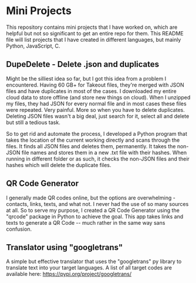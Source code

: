 
# Mini Projects

This repository contains mini projects that I have worked on, which are helpful but not so significant to get an entire repo for them. This README file will list projects that I have created in different languages, but mainly Python, JavaScript, C.

## DupeDelete - Delete .json and duplicates

Might be the silliest idea so far, but I got this idea from a problem I encountered. Having 60 GB+ for Takeout files, they're merged with JSON files and have duplicates in most of the cases. I downloaded my entire cloud data to store offline (and store new things on cloud). When I unzipped my files, they had JSON for every normal file and in most cases these files were repeated. Very painful. More so when you have to delete duplicates. Deleting JSON files wasn't a big deal, just search for it, select all and delete but still a tedious task.

So to get rid and automate the process, I developed a Python program that takes the location of the current working directly and scans through the files. It finds all JSON files and deletes them, permanently. It takes the non-JSON file names and stores them in a new .txt file with their hashes. When running in different folder or as such, it checks the non-JSON files and their hashes which will delete the duplicate files.

## QR Code Generator

I generally made QR codes online, but the options are overwhelming - contacts, links, texts, and what not. I never had the use of so many sources at all. So to serve my purpose, I created a QR Code Generator using the "qrcode" package in Python to achieve the goal. This app takes links and texts to generate a QR Code -- much rather in the same way sans confusion.

## Translator using "googletrans"

A simple but effective translator that uses the "googletrans" py library to translate text into your target languages. A list of all target codes are available here: <https://pypi.org/project/googletrans/>
